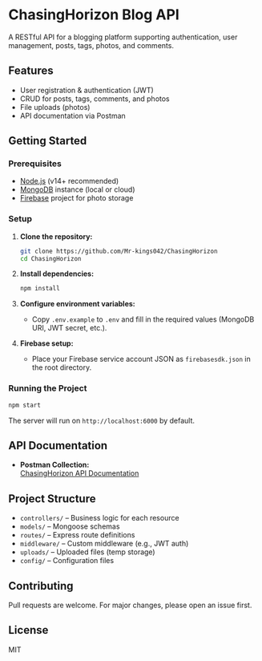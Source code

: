 # ChasingHorizon Blog API

A RESTful API for a blogging platform supporting authentication, user management, posts, tags, photos, and comments.

## Features

- User registration & authentication (JWT)
- CRUD for posts, tags, comments, and photos
- File uploads (photos)
- API documentation via Postman

## Getting Started

### Prerequisites

- [Node.js](https://nodejs.org/) (v14+ recommended)
- [MongoDB](https://www.mongodb.com/) instance (local or cloud)
- [Firebase](https://firebase.google.com/) project for photo storage

### Setup

1. **Clone the repository:**
   ```sh
   git clone https://github.com/Mr-kings042/ChasingHorizon
   cd ChasingHorizon
   ```

2. **Install dependencies:**
   ```sh
   npm install
   ```

3. **Configure environment variables:**
   - Copy `.env.example` to `.env` and fill in the required values (MongoDB URI, JWT secret, etc.).

4. **Firebase setup:**
   - Place your Firebase service account JSON as `firebasesdk.json` in the root directory.

### Running the Project

```sh
npm start
```
The server will run on `http://localhost:6000` by default.

## API Documentation

- **Postman Collection:**  
  [ChasingHorizon API Documentation](https://www.postman.com/techking042/workspace/chasing-horizons/collection/34542175-66314885-f541-4167-950b-e8c50eec416c?action=share&creator=34542175)

## Project Structure

- `controllers/` – Business logic for each resource
- `models/` – Mongoose schemas
- `routes/` – Express route definitions
- `middleware/` – Custom middleware (e.g., JWT auth)
- `uploads/` – Uploaded files (temp storage)
- `config/` – Configuration files

## Contributing

Pull requests are welcome. For major changes, please open an issue first.

## License

MIT
